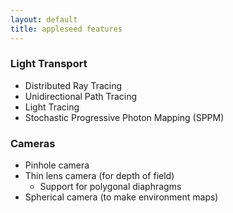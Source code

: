 ```yaml
---
layout: default
title: appleseed features
---
```


### Light Transport

* Distributed Ray Tracing
* Unidirectional Path Tracing
* Light Tracing
* Stochastic Progressive Photon Mapping (SPPM)

### Cameras

* Pinhole camera
* Thin lens camera (for depth of field)
  - Support for polygonal diaphragms
* Spherical camera (to make environment maps)
